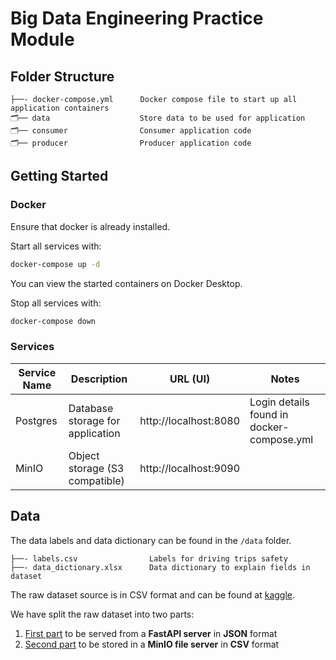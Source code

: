 # Big Data Engineering Practice Module

## Folder Structure

```
├──- docker-compose.yml      Docker compose file to start up all application containers
🗂️── data                    Store data to be used for application
🗂️── consumer                Consumer application code
🗂️── producer                Producer application code
```
## Getting Started

### Docker
Ensure that docker is already installed.

Start all services with:
```sh
docker-compose up -d
```

You can view the started containers on Docker Desktop.

Stop all services with:
```sh
docker-compose down
```

### Services

| Service Name | Description                              | URL (UI)                 | Notes                                     |
|--------------|------------------------------------------|--------------------------|-------------------------------------------|
| Postgres     | Database storage for application         | http://localhost:8080    | Login details found in docker-compose.yml |
| MinIO        | Object storage (S3 compatible)           | http://localhost:9090    |                                           |

## Data

The data labels and data dictionary can be found in the `/data` folder.
```
├──- labels.csv                Labels for driving trips safety
├──- data_dictionary.xlsx      Data dictionary to explain fields in dataset
```

The raw dataset source is in CSV format and can be found at [kaggle](https://www.kaggle.com/datasets/vancharmlab/grabai).

We have split the raw dataset into two parts:
1) [First part](https://drive.google.com/file/d/1uZFnSLJEk_KECungCZJBnf_M0wv2sUI-/view?usp=drive_link) to be served from a **FastAPI server** in **JSON** format
2) [Second part](https://drive.google.com/file/d/1EdybA11rurBooihyecUQUVHmDwN0_O1Q/view?usp=drive_link) to be stored in a **MinIO file server** in **CSV** format